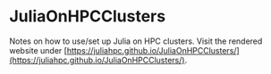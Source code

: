 # JuliaOnHPCClusters

Notes on how to use/set up Julia on HPC clusters. Visit the rendered website under [https://juliahpc.github.io/JuliaOnHPCClusters/](https://juliahpc.github.io/JuliaOnHPCClusters/).
